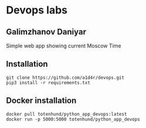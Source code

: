# Devops labs
## Galimzhanov Daniyar

Simple web app showing current Moscow Time

## Installation

```git clone https://github.com/a1d4r/devops.git``` \
```pip3 install -r requirements.txt``` 

## Docker installation

```docker pull totenhund/python_app_devops:latest  ```\
```docker run -p 5000:5000 totenhund/python_app_devops ```

